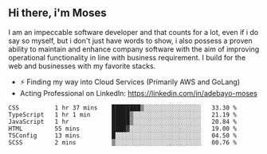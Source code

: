 ## Hi there, i'm Moses

I am an impeccable software developer and that counts for a lot, even if i do say so myself, but i don't just have words to show, i also possess a proven ability to maintain and enhance company software with the aim of improving operational functionality in line with business requirement. I build for the web and businesses with my favorite stacks.
- ⚡ Finding my way into Cloud Services (Primarily AWS and GoLang)
- Acting Professional on LinkedIn: https://linkedin.com/in/adebayo-moses

<!--START_SECTION:waka-->

```text
CSS          1 hr 37 mins    ████████▒░░░░░░░░░░░░░░░░   33.30 %
TypeScript   1 hr 1 min      █████▒░░░░░░░░░░░░░░░░░░░   21.19 %
JavaScript   1 hr            █████▒░░░░░░░░░░░░░░░░░░░   20.84 %
HTML         55 mins         ████▓░░░░░░░░░░░░░░░░░░░░   19.00 %
TSConfig     13 mins         █░░░░░░░░░░░░░░░░░░░░░░░░   04.50 %
SCSS         2 mins          ▒░░░░░░░░░░░░░░░░░░░░░░░░   00.76 %
```

<!--END_SECTION:waka-->
